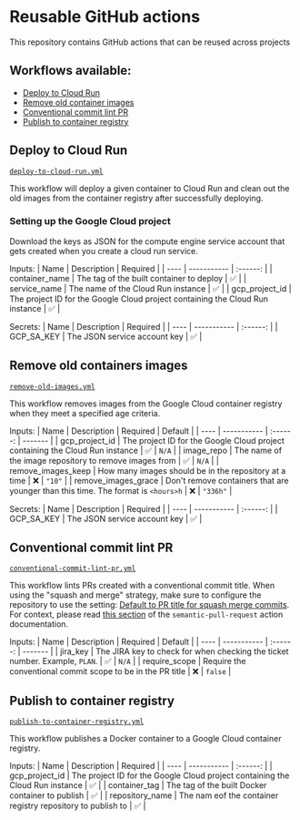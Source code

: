 # Reusable GitHub actions

This repository contains GitHub actions that can be reused across projects

## Workflows available:

- [Deploy to Cloud Run](#deploy-to-cloud-run)
- [Remove old container images](#remove-old-containers-images)
- [Conventional commit lint PR](#conventional-commit-lint-pr)
- [Publish to container registry](#publish-to-container-registry)

## Deploy to Cloud Run

[`deploy-to-cloud-run.yml`](.github/workflows/deploy-to-cloud-run.yml)

This workflow will deploy a given container to Cloud Run and clean out the old images from the container registry after successfully deploying.

### Setting up the Google Cloud project

Download the keys as JSON for the compute engine service account that gets created when you create a cloud run service.

Inputs:
| Name | Description | Required |
| ---- | ----------- | :------: |
| container_name | The tag of the built container to deploy | ✅ |
| service_name | The name of the Cloud Run instance | ✅ |
| gcp_project_id | The project ID for the Google Cloud project containing the Cloud Run instance | ✅ |

Secrets:
| Name | Description | Required |
| ---- | ----------- | :------: |
| GCP_SA_KEY | The JSON service account key | ✅ |

## Remove old containers images

[`remove-old-images.yml`](.github/workflows/remove-old-images.yml)

This workflow removes images from the Google Cloud container registry when they meet a specified age criteria.

Inputs:
| Name | Description | Required | Default |
| ---- | ----------- | :------: | ------- |
| gcp_project_id | The project ID for the Google Cloud project containing the Cloud Run instance | ✅ | `N/A` |
| image_repo | The name of the image repository to remove images from | ✅ | `N/A` |
| remove_images_keep | How many images should be in the repository at a time | ❌ | `"10"` |
| remove_images_grace | Don't remove containers that are younger than this time. The format is `<hours>h` | ❌ | `"336h"` |

Secrets:
| Name | Description | Required |
| ---- | ----------- | :------: |
| GCP_SA_KEY | The JSON service account key | ✅ |

## Conventional commit lint PR

[`conventional-commit-lint-pr.yml`](.github/workflows/conventional-commit-lint-pr.yml)

This workflow lints PRs created with a conventional commit title. When using the "squash and merge" strategy, make sure to configure the repository to use the setting: [Default to PR title for squash merge commits](https://github.blog/changelog/2022-05-11-default-to-pr-titles-for-squash-merge-commit-messages/). For context, please read [this section](https://github.com/marketplace/actions/semantic-pull-request#legacy-configuration) of the `semantic-pull-request` action documentation.

Inputs:
| Name | Description | Required | Default |
| ---- | ----------- | :------: | ------- |
| jira_key | The JIRA key to check for when checking the ticket number. Example, `PLAN`. | ✅ | `N/A` |
| require_scope | Require the conventional commit scope to be in the PR title | ❌ | `false` |

## Publish to container registry

[`publish-to-container-registry.yml`](.github/workflows/publish-to-container-registry.yml)

This workflow publishes a Docker container to a Google Cloud container registry.

Inputs:
| Name | Description | Required |
| ---- | ----------- | :------: |
| gcp_project_id | The project ID for the Google Cloud project containing the Cloud Run instance | ✅ |
| container_tag | The tag of the built Docker container to publish | ✅ |
| repository_name | The nam eof the container registry repository to publish to | ✅ |
